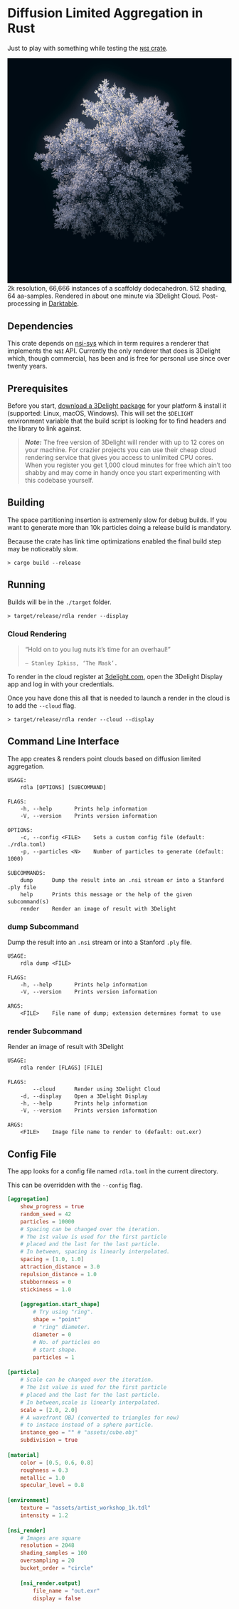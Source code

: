 # Diffusion Limited Aggregation in Rust

Just to play with something while testing the
[ɴsɪ crate](https://github.com/virtualritz/nsi).

![Result of rendering with 3Delight|NSI from within the tool](dla.jpg)
2k resolution, 66,666 instances of a scaffoldy dodecahedron.
512 shading, 64 aa-samples. Rendered in about one minute via 3Delight
Cloud. Post-processing in [Darktable](https://www.darktable.org/).

## Dependencies

This crate depends on [nsi-sys](https://github.com/virtualritz/nsi-sys) which in term requires a renderer that implements the ɴsɪ API.
Currently the only renderer that does is 3Delight which, though commercial, has been and is free for personal use since over twenty years.

## Prerequisites

Before you start, [download a 3Delight package](https://www.3delight.com/download) for your platform & install it (supported: Linux, macOS, Windows).
This will set the `$DELIGHT` environment variable that the build script is looking for to find headers and the library to link against.

> **_Note:_** The free version of 3Delight will render with up to 12 cores on your machine. For crazier projects you can use their cheap cloud rendering service that gives you access to unlimited CPU cores. When you register you get 1,000 cloud minutes for free which ain’t too shabby and may come in handy once you start experimenting with this codebase yourself.

## Building

The space partitioning insertion is extremenly slow for debug builds.
If you want to generate more than 10k particles doing a release build
is mandatory.

Because the crate has link time optimizations enabled the final build
step may be noticeably slow.

```console
> cargo build --release
```

## Running

Builds will be in the `./target` folder.

```console
> target/release/rdla render --display
```

### Cloud Rendering

> “Hold on to you lug nuts it’s time for an overhaul!”
>
>     – Stanley Ipkiss, ‘The Mask’.

To render in the cloud register at
[3delight.com](https://www.3delight.com/), open the 3Delight Display app
and log in with your credentials.

Once you have done this all that is needed to launch a render in the
cloud is to add the `--cloud` flag.

```console
> target/release/rdla render --cloud --display
```

## Command Line Interface

The app creates & renders point clouds based on diffusion limited
aggregation.

```usage
USAGE:
    rdla [OPTIONS] [SUBCOMMAND]

FLAGS:
    -h, --help       Prints help information
    -V, --version    Prints version information

OPTIONS:
    -c, --config <FILE>    Sets a custom config file (default: ./rdla.toml)
    -p, --particles <N>    Number of particles to generate (default: 1000)

SUBCOMMANDS:
    dump      Dump the result into an .nsi stream or into a Stanford .ply file
    help      Prints this message or the help of the given subcommand(s)
    render    Render an image of result with 3Delight
```

### dump Subcommand

Dump the result into an `.nsi` stream or into a Stanford `.ply` file.

```
USAGE:
    rdla dump <FILE>

FLAGS:
    -h, --help       Prints help information
    -V, --version    Prints version information

ARGS:
    <FILE>    File name of dump; extension determines format to use
```

### render Subcommand

Render an image of result with 3Delight

```
USAGE:
    rdla render [FLAGS] [FILE]

FLAGS:
        --cloud      Render using 3Delight Cloud
    -d, --display    Open a 3Delight Display
    -h, --help       Prints help information
    -V, --version    Prints version information

ARGS:
    <FILE>    Image file name to render to (default: out.exr)
```

## Config File

The app looks for a config file named `rdla.toml` in the current
directory.

This can be overridden with the `--config` flag.

```toml
[aggregation]
    show_progress = true
    random_seed = 42
    particles = 10000
    # Spacing can be changed over the iteration.
    # The 1st value is used for the first particle
    # placed and the last for the last particle.
    # In between, spacing is linearly interpolated.
    spacing = [1.0, 1.0]
    attraction_distance = 3.0
    repulsion_distance = 1.0
    stubbornness = 0
    stickiness = 1.0

    [aggregation.start_shape]
        # Try using "ring".
        shape = "point"
        # "ring" diameter.
        diameter = 0
        # No. of particles on
        # start shape.
        particles = 1

[particle]
    # Scale can be changed over the iteration.
    # The 1st value is used for the first particle
    # placed and the last for the last particle.
    # In between,scale is linearly interpolated.
    scale = [2.0, 2.0]
    # A wavefront OBJ (converted to triangles for now)
    # to instace instead of a sphere particle.
    instance_geo = "" # "assets/cube.obj"
    subdivision = true

[material]
    color = [0.5, 0.6, 0.8]
    roughness = 0.3
    metallic = 1.0
    specular_level = 0.8

[environment]
    texture = "assets/artist_workshop_1k.tdl"
    intensity = 1.2

[nsi_render]
    # Images are square
    resolution = 2048
    shading_samples = 100
    oversampling = 20
    bucket_order = "circle"

    [nsi_render.output]
        file_name = "out.exr"
        display = false
```
